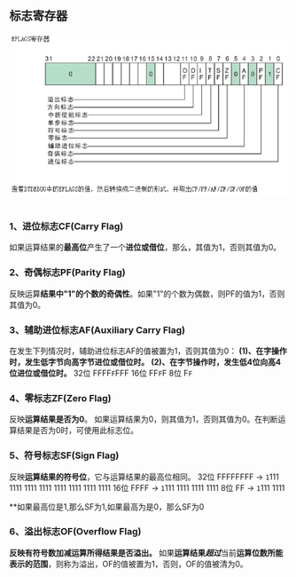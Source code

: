 ## 标志寄存器

<div align="center"> <img src="../images/eflags//_1_eflags.png" width=""/> </div><br>

### 1、进位标志CF(Carry Flag)
如果运算结果的**最高位**产生了一个**进位或借位**，那么，其值为1，否则其值为0。

### 2、奇偶标志PF(Parity Flag)
反映运算**结果中"1"的个数的奇偶性**。如果"1"的个数为偶数，则PF的值为1，否则其值为0。

### 3、辅助进位标志AF(Auxiliary Carry Flag)
在发生下列情况时，辅助进位标志AF的值被置为1，否则其值为0：
**(1)、在字操作时，发生低字节向高字节进位或借位时。**
**(2)、在字节操作时，发生低4位向高4位进位或借位时。**
	32位 FFFF`F`FFF
	16位 FF`F`F
	8位  F`F`

### 4、零标志ZF(Zero Flag)
反映**运算结果是否为0**。
如果运算结果为0，则其值为1，否则其值为0。在判断运算结果是否为0时，可使用此标志位。

### 5、符号标志SF(Sign Flag)
反映**运算结果的符号位**，它与运算结果的最高位相同。
	32位 FFFFFFFF -> `1`111 1111 1111 1111 1111 1111 1111 1111
	16位 FFFF -> `1`111 1111 1111 1111
	8位  FF   -> `1`111 1111

**如果最高位是1,那么SF为1,如果最高为是0，那么SF为0

### 6、溢出标志OF(Overflow Flag)
**反映有符号数加减运算所得结果是否溢出。**
如果**运算结果*****超过***当前**运算位数所能表示的范围**，则称为溢出，OF的值被置为1，否则，OF的值被清为0。






